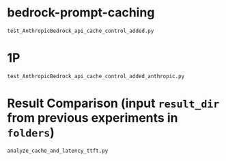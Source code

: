 # bedrock-prompt-caching
`test_AnthropicBedrock_api_cache_control_added.py`

# 1P 
`test_AnthropicBedrock_api_cache_control_added_anthropic.py`

# Result Comparison (input `result_dir` from previous experiments in `folders`)
`analyze_cache_and_latency_ttft.py`